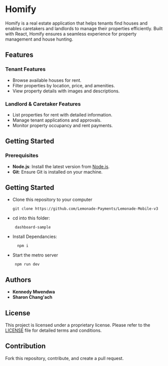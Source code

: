 # Homify

Homify is a real estate application that helps tenants find houses and enables caretakers and landlords to manage their properties efficiently. Built with React, Homify ensures a seamless experience for property management and house hunting.

## Features

### Tenant Features
- Browse available houses for rent.
- Filter properties by location, price, and amenities.
- View property details with images and descriptions.

### Landlord & Caretaker Features
- List properties for rent with detailed information.
- Manage tenant applications and approvals.
- Monitor property occupancy and rent payments.

## Getting Started

### Prerequisites
- **Node.js**: Install the latest version from [Node.js](https://nodejs.org).
- **Git**: Ensure Git is installed on your machine.

## Getting Started

- Clone this repository to your computer
  ```
  git clone https://github.com/Lemonade-Payments/Lemonade-Mobile-v3
  ```
- cd into this folder:
  ```
   dashboard-sample
  ```
- Install Dependancies:
  ```
    npm i
   ```
- Start the metro server
   ```
    npm run dev
   ```
## Authors

- **Kennedy Mwendwa** 
- **Sharon Chang'ach**

## License

This project is licensed under a proprietary license. Please refer to the [LICENSE](https://github.com/Lemonade-Payments/Lemonade-Mobile-v3/blob/add-readme/LICENSE) file for detailed terms and conditions.

## Contribution

Fork this repository, contribute, and create a pull request.
